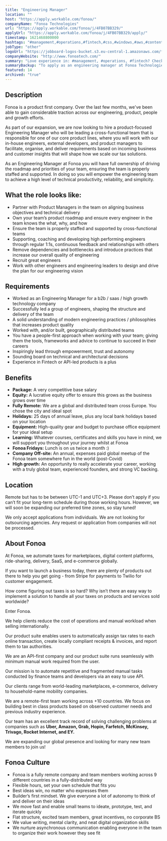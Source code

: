 ```yaml
---
title: "Engineering Manager"
location: ""
host: "https://apply.workable.com/fonoa/"
companyName: "Fonoa Technologies"
url: "https://apply.workable.com/fonoa/j/4FB07BB329/"
applyUrl: "https://apply.workable.com/fonoa/j/4FB07BB329/apply/"
timestamp: 1621468800000
hashtags: "#management,#operations,#fintech,#css,#windows,#aws,#content,#ui/ux,#office,#finance"
jobType: "other"
logoUrl: "https://jobboard-logos-bucket.s3.eu-central-1.amazonaws.com/fonoa-technologies"
companyWebsite: "http://www.fonoatech.com/"
summary: "Love experience in: #management, #operations, #fintech? Check out this job post!"
summaryBackup: "To apply as an engineering manager at Fonoa Technologies, you preferably need to have some knowledge of: #management, #css, #windows."
featured: 14
archived: "true"
---
```


## Description

Fonoa is a product first company. Over the last few months, we've been able to gain considerable traction across our engineering, product, people and growth efforts.

As part of our expansion, we are now looking to hire a product-focused Engineering Manager who will be leading a cross-functional team that is responsible for one of our core product lines, where you will work with our in-house engineers, external developers, and product managers to facilitate, organise, and deliver requirements based on incoming business and customer insights that will shape how we scale our tax solutions.

As an Engineering Manager at Fonoa you will have full ownership of driving the roadmap and priorities of your team, ensuring the team is properly staffed and supported. In doing so you will empower the engineering team to achieve a high level of technical productivity, reliability, and simplicity.

## What the role looks like:

*   Partner with Product Managers in the team on aligning business objectives and technical delivery
*   Own your team’s product roadmap and ensure every engineer in the team knows the what, why, and how
*   Ensure the team is properly staffed and supported by cross-functional teams
*   Supporting, coaching and developing high performing engineers through regular 1:1s, continuous feedback and relationships with others
*   Remove dependencies and bottlenecks and introduce practices that increase our overall quality of engineering
*   Recruit great engineers
*   Work with other engineers and engineering leaders to design and drive the plan for our engineering vision

## Requirements

*   Worked as an Engineering Manager for a b2b / saas / high growth technology company
*   Successfully led a group of engineers, shaping the structure and delivery of the team
*   A solid understanding of modern engineering practices / philosophies that increases product quality
*   Worked with, and/or built, geographically distributed teams
*   You have a people-first approach when working with your team; giving them the tools, frameworks and advice to continue to succeed in their careers
*   Inspiringly lead through empowerment, trust and autonomy
*   Sounding board on technical and architectural decisions
*   Experience in Fintech or API-led products is a plus

## Benefits

*   **Package:** A very competitive base salary
*   **Equity:** A lucrative equity offer to ensure this grows as the business grows over time
*   **Fully Remote:** We are a global and distributed team cross Europe. You chose the city and ideal spot
*   **Holidays:** 25 days of annual leave, plus any local bank holidays based on your location
*   **Equipment:** High-quality gear and budget to purchase office equipment for your ideal setup
*   **Learning:** Whatever courses, certificates and skills you have in mind, we will support you throughout your journey whilst at Fonoa
*   **Fonoa Fridays:** Lunch is on us twice a month :)
*   **Company Off-site:** An annual, expenses paid global meetup of the Fonoa team somewhere fun in the world (post-Covid)
*   **High growth:** An opportunity to really accelerate your career, working with a truly global team, experienced founders, and strong VC backing.

## Location

Remote but has to be between UTC-1 and UTC+3. Please don’t apply if you can’t fit your long-term schedule during those working hours. However, we will soon be expanding our preferred time zones, so stay tuned!

We only accept applications from individuals. We are not looking for outsourcing agencies. Any request or application from companies will not be processed.

## About Fonoa

At Fonoa, we automate taxes for marketplaces, digital content platforms, ride-sharing, delivery, SaaS, and e-commerce globally.

If you want to launch a business today, there are plenty of products out there to help you get going - from Stripe for payments to Twilio for customer engagement.

How come figuring out taxes is so hard? Why isn’t there an easy way to implement a solution to handle all your taxes on products and services sold worldwide?

Enter Fonoa.

We help clients reduce the cost of operations and manual workload when selling internationally.

Our product suite enables users to automatically assign tax rates to each online transaction, create locally compliant receipts & invoices, and report them to tax authorities.

We are an API-first company and our product suite runs seamlessly with minimum manual work required from the user.

Our mission is to automate repetitive and fragmented manual tasks conducted by finance teams and developers via an easy to use API.

Our clients range from world-leading marketplaces, e-commerce, delivery to household-name mobility companies.

We are a remote-first team working across +10 countries. We focus on building best in class products based on observed customer needs and previous industry experience.

Our team has an excellent track record of solving challenging problems at companies such as **Uber, Amazon, Grab, Hopin, Farfetch, McKinsey, Trivago, Rocket Internet, and EY.**

We are expanding our global presence and looking for many new team members to join us!

## Fonoa Culture

*   Fonoa is a fully remote company and team members working across 9 different countries in a fully-distributed way
*   Flexible hours, set your own schedule that fits you
*   Best ideas win, no matter who expresses them
*   Builder’s first mindset. We give everyone a lot of autonomy to think of and deliver on their ideas
*   We move fast and enable small teams to ideate, prototype, test, and iterate quickly
*   Flat structure, excited team members, great incentives, no corporate BS
*   We value writing, mental clarity, and neat digital organization skills
*   We nurture asynchronous communication enabling everyone in the team to organize their work however they see fit
